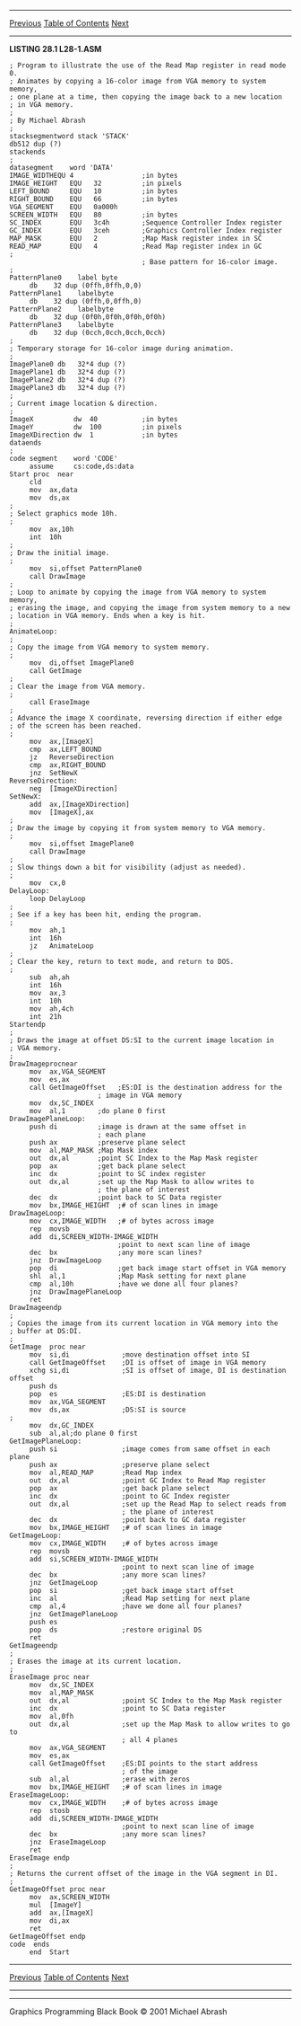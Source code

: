  ------------------------ --------------------------------- --------------------
  [Previous](28-01.html)   [Table of Contents](index.html)   [Next](28-03.html)
  ------------------------ --------------------------------- --------------------

**LISTING 28.1 L28-1.ASM**

    ; Program to illustrate the use of the Read Map register in read mode 0.
    ; Animates by copying a 16-color image from VGA memory to system memory,
    ; one plane at a time, then copying the image back to a new location
    ; in VGA memory.
    ;
    ; By Michael Abrash
    ;
    stacksegmentword stack 'STACK'
    db512 dup (?)
    stackends
    ;
    datasegment    word 'DATA'
    IMAGE_WIDTHEQU 4                 ;in bytes
    IMAGE_HEIGHT   EQU   32          ;in pixels
    LEFT_BOUND     EQU   10          ;in bytes
    RIGHT_BOUND    EQU   66          ;in bytes
    VGA_SEGMENT    EQU   0a000h
    SCREEN_WIDTH   EQU   80          ;in bytes
    SC_INDEX       EQU   3c4h        ;Sequence Controller Index register
    GC_INDEX       EQU   3ceh        ;Graphics Controller Index register
    MAP_MASK       EQU   2           ;Map Mask register index in SC
    READ_MAP       EQU   4           ;Read Map register index in GC
    ;
                                     ; Base pattern for 16-color image.
    ;
    PatternPlane0    label byte
         db    32 dup (0ffh,0ffh,0,0)
    PatternPlane1    labelbyte
         db    32 dup (0ffh,0,0ffh,0)
    PatternPlane2    labelbyte
         db    32 dup (0f0h,0f0h,0f0h,0f0h)
    PatternPlane3    labelbyte
         db    32 dup (0cch,0cch,0cch,0cch)
    ;
    ; Temporary storage for 16-color image during animation.
    ;
    ImagePlane0 db   32*4 dup (?)
    ImagePlane1 db   32*4 dup (?)
    ImagePlane2 db   32*4 dup (?)
    ImagePlane3 db   32*4 dup (?)
    ;
    ; Current image location & direction.
    ;
    ImageX          dw  40           ;in bytes
    ImageY          dw  100          ;in pixels
    ImageXDirection dw  1            ;in bytes
    dataends
    ;
    code segment    word 'CODE'
         assume     cs:code,ds:data
    Start proc  near
         cld
         mov  ax,data
         mov  ds,ax
    ;
    ; Select graphics mode 10h.
    ;
         mov  ax,10h
         int  10h
    ;
    ; Draw the initial image.
    ;
         mov  si,offset PatternPlane0
         call DrawImage
    ;
    ; Loop to animate by copying the image from VGA memory to system memory,
    ; erasing the image, and copying the image from system memory to a new
    ; location in VGA memory. Ends when a key is hit.
    ;
    AnimateLoop:
    ;
    ; Copy the image from VGA memory to system memory.
    ;
         mov  di,offset ImagePlane0
         call GetImage
    ;
    ; Clear the image from VGA memory.
    ;
         call EraseImage
    ;
    ; Advance the image X coordinate, reversing direction if either edge
    ; of the screen has been reached.
    ;
         mov  ax,[ImageX]
         cmp  ax,LEFT_BOUND
         jz   ReverseDirection
         cmp  ax,RIGHT_BOUND
         jnz  SetNewX
    ReverseDirection:
         neg  [ImageXDirection]
    SetNewX:
         add  ax,[ImageXDirection]
         mov  [ImageX],ax
    ;
    ; Draw the image by copying it from system memory to VGA memory.
    ;
         mov  si,offset ImagePlane0
         call DrawImage
    ;
    ; Slow things down a bit for visibility (adjust as needed).
    ;
         mov  cx,0
    DelayLoop:
         loop DelayLoop
    ;
    ; See if a key has been hit, ending the program.
    ;
         mov  ah,1
         int  16h
         jz   AnimateLoop
    ;
    ; Clear the key, return to text mode, and return to DOS.
    ;
         sub  ah,ah
         int  16h
         mov  ax,3
         int  10h
         mov  ah,4ch
         int  21h
    Startendp
    ;
    ; Draws the image at offset DS:SI to the current image location in
    ; VGA memory.
    ;
    DrawImageprocnear
         mov  ax,VGA_SEGMENT
         mov  es,ax
         call GetImageOffset   ;ES:DI is the destination address for the
                          ; image in VGA memory
         mov  dx,SC_INDEX
         mov  al,1        ;do plane 0 first
    DrawImagePlaneLoop:
         push di          ;image is drawn at the same offset in
                          ; each plane
         push ax          ;preserve plane select
         mov  al,MAP_MASK ;Map Mask index
         out  dx,al       ;point SC Index to the Map Mask register
         pop  ax          ;get back plane select
         inc  dx          ;point to SC index register
         out  dx,al       ;set up the Map Mask to allow writes to
                          ; the plane of interest
         dec  dx          ;point back to SC Data register
         mov  bx,IMAGE_HEIGHT  ;# of scan lines in image
    DrawImageLoop:
         mov  cx,IMAGE_WIDTH   ;# of bytes across image
         rep  movsb
         add  di,SCREEN_WIDTH-IMAGE_WIDTH
                               ;point to next scan line of image
         dec  bx               ;any more scan lines?
         jnz  DrawImageLoop
         pop  di               ;get back image start offset in VGA memory
         shl  al,1             ;Map Mask setting for next plane
         cmp  al,10h           ;have we done all four planes?
         jnz  DrawImagePlaneLoop
         ret
    DrawImageendp
    ;
    ; Copies the image from its current location in VGA memory into the
    ; buffer at DS:DI.
    ;
    GetImage  proc near
         mov  si,di             ;move destination offset into SI
         call GetImageOffset    ;DI is offset of image in VGA memory
         xchg si,di             ;SI is offset of image, DI is destination offset
         push ds
         pop  es                ;ES:DI is destination
         mov  ax,VGA_SEGMENT
         mov  ds,ax             ;DS:SI is source
    ;
         mov  dx,GC_INDEX
         sub  al,al;do plane 0 first
    GetImagePlaneLoop:
         push si                ;image comes from same offset in each plane
         push ax                ;preserve plane select
         mov  al,READ_MAP       ;Read Map index
         out  dx,al             ;point GC Index to Read Map register
         pop  ax                ;get back plane select
         inc  dx                ;point to GC Index register
         out  dx,al             ;set up the Read Map to select reads from
                                ; the plane of interest
         dec  dx                ;point back to GC data register
         mov  bx,IMAGE_HEIGHT   ;# of scan lines in image
    GetImageLoop:
         mov  cx,IMAGE_WIDTH    ;# of bytes across image
         rep  movsb
         add  si,SCREEN_WIDTH-IMAGE_WIDTH
                                ;point to next scan line of image
         dec  bx                ;any more scan lines?
         jnz  GetImageLoop
         pop  si                ;get back image start offset
         inc  al                ;Read Map setting for next plane
         cmp  al,4              ;have we done all four planes?
         jnz  GetImagePlaneLoop
         push es
         pop  ds                ;restore original DS
         ret
    GetImageendp
    ;
    ; Erases the image at its current location.
    ;
    EraseImage proc near
         mov  dx,SC_INDEX
         mov  al,MAP_MASK
         out  dx,al             ;point SC Index to the Map Mask register
         inc  dx                ;point to SC Data register
         mov  al,0fh
         out  dx,al             ;set up the Map Mask to allow writes to go to
                                ; all 4 planes
         mov  ax,VGA_SEGMENT
         mov  es,ax
         call GetImageOffset    ;ES:DI points to the start address
                                ; of the image
         sub  al,al             ;erase with zeros
         mov  bx,IMAGE_HEIGHT   ;# of scan lines in image
    EraseImageLoop:
         mov  cx,IMAGE_WIDTH    ;# of bytes across image
         rep  stosb
         add  di,SCREEN_WIDTH-IMAGE_WIDTH
                                ;point to next scan line of image
         dec  bx                ;any more scan lines?
         jnz  EraseImageLoop
         ret
    EraseImage endp
    ;
    ; Returns the current offset of the image in the VGA segment in DI.
    ;
    GetImageOffset proc near
         mov  ax,SCREEN_WIDTH
         mul  [ImageY]
         add  ax,[ImageX]
         mov  di,ax
         ret
    GetImageOffset endp
    code  ends
         end  Start

  ------------------------ --------------------------------- --------------------
  [Previous](28-01.html)   [Table of Contents](index.html)   [Next](28-03.html)
  ------------------------ --------------------------------- --------------------

* * * * *

Graphics Programming Black Book © 2001 Michael Abrash
